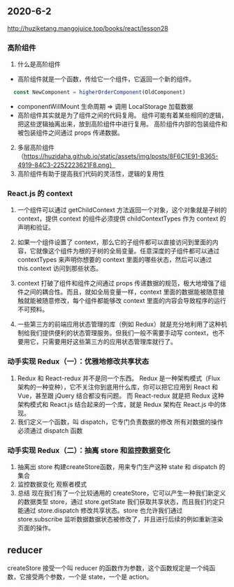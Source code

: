 ## 2020-6-2
http://huziketang.mangojuice.top/books/react/lesson28
### 高阶组件
1. 什么是高阶组件
  - 高阶组件就是一个函数，传给它一个组件，它返回一个新的组件。
  ```js
    const NewComponent = higherOrderComponent(OldComponent)
  ```
  - componentWillMount 生命周期  =>  调用 LocalStorage 加载数据
  - 高阶组件其实就是为了组件之间的代码复用。
    组件可能有着某些相同的逻辑，把这些逻辑抽离出来，放到高阶组件中进行复用。
    高阶组件内部的包装组件和被包装组件之间通过 props 传递数据。
2. 多层高阶组件（https://huzidaha.github.io/static/assets/img/posts/8F6C1E91-B365-4919-84C3-2252223621F8.png）
3. 高阶组件有助于提高我们代码的灵活性，逻辑的复用性

### React.js 的 context
1. 一个组件可以通过 getChildContext 方法返回一个对象，这个对象就是子树的 context，提供 context 的组件必须提供 childContextTypes 作为 context 的声明和验证。

2. 如果一个组件设置了 context，那么它的子组件都可以直接访问到里面的内容，它就像这个组件为根的子树的全局变量。任意深度的子组件都可以通过 contextTypes 来声明你想要的 context 里面的哪些状态，然后可以通过 this.context 访问到那些状态。

3. context 打破了组件和组件之间通过 props 传递数据的规范，极大地增强了组件之间的耦合性。而且，就如全局变量一样，context 里面的数据能被随意接触就能被随意修改，每个组件都能够改 context 里面的内容会导致程序的运行不可预料。

4. 一些第三方的前端应用状态管理的库（例如 Redux）就是充分地利用了这种机制给我们提供便利的状态管理服务。但我们一般不需要手动写 context，也不要用它，只需要用好这些第三方的应用状态管理库就行了。

### 动手实现 Redux（一）：优雅地修改共享状态
1. Redux 和 React-redux 并不是同一个东西。
  Redux 是一种架构模式（Flux 架构的一种变种），它不关注你到底用什么库，你可以把它应用到 React 和 Vue，甚至跟 jQuery 结合都没有问题。
  而 React-redux 就是把 Redux 这种架构模式和 React.js 结合起来的一个库，就是 Redux 架构在 React.js 中的体现。
2. 我们定义一个函数，叫 dispatch，它专门负责数据的修改
  所有对数据的操作必须通过 dispatch 函数

### 动手实现 Redux（二）：抽离 store 和监控数据变化
1. 抽离出 store
   构建createStore函数，用来专门生产这种 state 和 dispatch 的集合
2. 监控数据变化
   观察者模式
3. 总结
   现在我们有了一个比较通用的 createStore，它可以产生一种我们新定义的数据类型 store，通过 store.getState 我们获取共享状态，而且我们约定只能通过 store.dispatch 修改共享状态。store 也允许我们通过 store.subscribe 监听数据数据状态被修改了，并且进行后续的例如重新渲染页面的操作。

## reducer
  createStore 接受一个叫 reducer 的函数作为参数，这个函数规定是一个纯函数，它接受两个参数，一个是 state，一个是 action。
